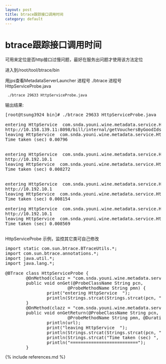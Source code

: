 ```yaml
---
layout: post
title: btrace跟踪接口调用时间
category: default
---
```

 btrace跟踪接口调用时间
========

可用来定位是否http接口过慢问题，最好在服务出问题才使用该方法定位


进入到/root/tool/btrace/bin

用jps查看MetadataServerLauncher 进程号
./btrace 进程号  HttpServiceProbe.java

`` 
./btrace 29633 HttpServiceProbe.java
`` 

输出结果:

<pre>
[root@tsung3924 bin]# ./btrace 29633 HttpServiceProbe.java

entering HttpService  com.snda.youni.wine.metadata.service.HttpService.get
http://10.158.139.11:8098/bill/internal/getVouchersByGoodIds?format=json&goodIds=0xfe:3236323091:10:8873,0xfe:3236323091:10:8871,0xfe:3149540884:10:8857,0xfe:3149540884:10:8859,0xfe:8200000100:10:8809,0xfe:3149540884:10:8864,0xfe:8200000100:10:8809,0xfe:3149540884:10:8861,0xfe:3149540884:10:8858,0xfe:3149540884:10:8856,0xfe:3236294195:10:8848,0xfe:3236294195:10:8846&
leaving HttpService  com.snda.youni.wine.metadata.service.HttpService.get
Time taken (sec) 0.00796


entering HttpService  com.snda.youni.wine.metadata.service.HttpService.get
http://10.192.10.1
leaving HttpService  com.snda.youni.wine.metadata.service.HttpService.get
Time taken (sec) 0.008272


entering HttpService  com.snda.youni.wine.metadata.service.HttpService.get
http://10.192.10.1
leaving HttpService  com.snda.youni.wine.metadata.service.HttpService.get
Time taken (sec) 0.008154

entering HttpService  com.snda.youni.wine.metadata.service.HttpService.get
http://10.192.10.1
leaving HttpService  com.snda.youni.wine.metadata.service.HttpService.get
Time taken (sec) 0.008569

</pre>

HttpServiceProbe 示例，监控其它类可自己修改

<pre>
import static com.sun.btrace.BTraceUtils.*;
import com.sun.btrace.annotations.*;
import java.util.*;
import java.lang.*;

@BTrace class HttpServiceProbe {
        @OnMethod(clazz = "com.snda.youni.wine.metadata.service.HttpService", method = "get")
        public void onGet(@ProbeClassName String pcn,
                        @ProbeMethodName String pmn) {
                print("entering HttpService  ");
                println(Strings.strcat(Strings.strcat(pcn, "."), pmn));
        }
        @OnMethod(clazz = "com.snda.youni.wine.metadata.service.HttpService", method = "get", location = @Location(Kind.RETURN))
        public void onGetReturn(@ProbeClassName String pcn,
                        @ProbeMethodName String pmn, @Duration long d,java.util.Map paraMap,java.lang.String url) {
                println(url);
                print("leaving HttpService  ");
                println(Strings.strcat(Strings.strcat(pcn, "."), pmn));
                println(Strings.strcat("Time taken (sec) ", Strings.str(d / 1000000000.0)));
                println("==========================");
        }
</pre>

{% include references.md %}
